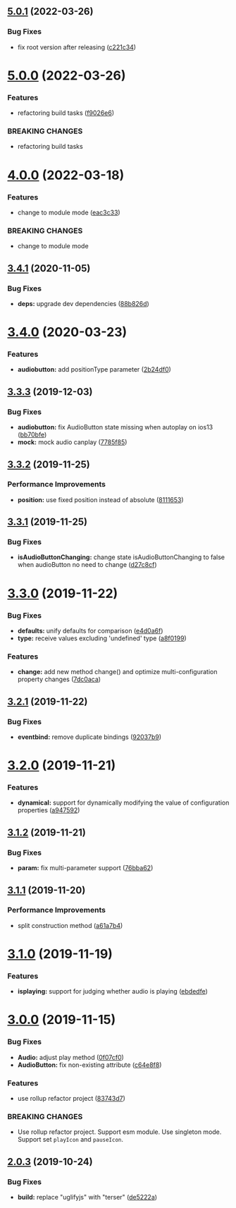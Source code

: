 ## [5.0.1](https://github.com/cycjimmy/h5-audio-controls/compare/v5.0.0...v5.0.1) (2022-03-26)


### Bug Fixes

* fix root version after releasing ([c221c34](https://github.com/cycjimmy/h5-audio-controls/commit/c221c3448f14247649e1a8cad21d9bd027c7be5b))

# [5.0.0](https://github.com/cycjimmy/h5-audio-controls/compare/v4.0.0...v5.0.0) (2022-03-26)


### Features

* refactoring build tasks ([f9026e6](https://github.com/cycjimmy/h5-audio-controls/commit/f9026e6711bea220c1e60f4e48e45c22e7829966))


### BREAKING CHANGES

* refactoring build tasks

# [4.0.0](https://github.com/cycjimmy/h5-audio-controls/compare/v3.4.1...v4.0.0) (2022-03-18)


### Features

* change to module mode ([eac3c33](https://github.com/cycjimmy/h5-audio-controls/commit/eac3c33b76aed9e3c34e314bfed6d85aa117aa19))


### BREAKING CHANGES

* change to module mode

## [3.4.1](https://github.com/cycjimmy/h5-audio-controls/compare/v3.4.0...v3.4.1) (2020-11-05)


### Bug Fixes

* **deps:** upgrade dev dependencies ([88b826d](https://github.com/cycjimmy/h5-audio-controls/commit/88b826d3f5f9cbbd05e6209d81849a641e8ae5da))

# [3.4.0](https://github.com/cycjimmy/h5-audio-controls/compare/v3.3.3...v3.4.0) (2020-03-23)


### Features

* **audiobutton:** add positionType parameter ([2b24df0](https://github.com/cycjimmy/h5-audio-controls/commit/2b24df0ed4b9fa9d4ac4e8812f8a6394d85d1dee))

## [3.3.3](https://github.com/cycjimmy/h5-audio-controls/compare/v3.3.2...v3.3.3) (2019-12-03)


### Bug Fixes

* **audiobutton:** fix AudioButton state missing when autoplay on ios13 ([bb70bfe](https://github.com/cycjimmy/h5-audio-controls/commit/bb70bfeef4bea5c93752f72c73d8b0746a66abf0))
* **mock:** mock audio canplay ([7785f85](https://github.com/cycjimmy/h5-audio-controls/commit/7785f8573a1fc623632044a61cd75ee66222737c))

## [3.3.2](https://github.com/cycjimmy/h5-audio-controls/compare/v3.3.1...v3.3.2) (2019-11-25)


### Performance Improvements

* **position:** use fixed position instead of absolute ([8111653](https://github.com/cycjimmy/h5-audio-controls/commit/81116537d89935ac2ff208804a0753b1fef3b0fb))

## [3.3.1](https://github.com/cycjimmy/h5-audio-controls/compare/v3.3.0...v3.3.1) (2019-11-25)


### Bug Fixes

* **isAudioButtonChanging:** change state isAudioButtonChanging to false when audioButton no need to change ([d27c8cf](https://github.com/cycjimmy/h5-audio-controls/commit/d27c8cfc88417571c7180e5f54cb2749c4cf1c0b))

# [3.3.0](https://github.com/cycjimmy/h5-audio-controls/compare/v3.2.1...v3.3.0) (2019-11-22)


### Bug Fixes

* **defaults:** unify defaults for comparison ([e4d0a6f](https://github.com/cycjimmy/h5-audio-controls/commit/e4d0a6f74b9b9464441b5da9560bddf72a0b6c53))
* **type:** receive values ​​excluding 'undefined' type ([a8f0199](https://github.com/cycjimmy/h5-audio-controls/commit/a8f01999b8eaff78352c7f40ee0277d57b24bc4d))


### Features

* **change:** add new method change() and optimize multi-configuration property changes ([7dc0aca](https://github.com/cycjimmy/h5-audio-controls/commit/7dc0aca90ecb441ba3e7060417b06e4077ce5a47))

## [3.2.1](https://github.com/cycjimmy/h5-audio-controls/compare/v3.2.0...v3.2.1) (2019-11-22)


### Bug Fixes

* **eventbind:** remove duplicate bindings ([92037b9](https://github.com/cycjimmy/h5-audio-controls/commit/92037b980bc6ce9e8216f8d771fdf0547a05dc6b))

# [3.2.0](https://github.com/cycjimmy/h5-audio-controls/compare/v3.1.2...v3.2.0) (2019-11-21)


### Features

* **dynamical:** support for dynamically modifying the value of configuration properties ([a947592](https://github.com/cycjimmy/h5-audio-controls/commit/a9475927e38cd6fcdf0d016ba9ad85a3fee97d93))

## [3.1.2](https://github.com/cycjimmy/h5-audio-controls/compare/v3.1.1...v3.1.2) (2019-11-21)


### Bug Fixes

* **param:** fix multi-parameter support ([76bba62](https://github.com/cycjimmy/h5-audio-controls/commit/76bba62066946aa80adad999ab22a1ead32a8426))

## [3.1.1](https://github.com/cycjimmy/h5-audio-controls/compare/v3.1.0...v3.1.1) (2019-11-20)


### Performance Improvements

* split construction method ([a61a7b4](https://github.com/cycjimmy/h5-audio-controls/commit/a61a7b472cbe6bed51b2c3e402d6a9f9e61b3f1f))

# [3.1.0](https://github.com/cycjimmy/h5-audio-controls/compare/v3.0.0...v3.1.0) (2019-11-19)


### Features

* **isplaying:** support for judging whether audio is playing ([ebdedfe](https://github.com/cycjimmy/h5-audio-controls/commit/ebdedfe6071bfb45f114d9b70fcff2252129b8be))

# [3.0.0](https://github.com/cycjimmy/h5-audio-controls/compare/v2.0.3...v3.0.0) (2019-11-15)


### Bug Fixes

* **Audio:** adjust play method ([0f07cf0](https://github.com/cycjimmy/h5-audio-controls/commit/0f07cf0ed31ed68723fc8f5fc24c52b3c900730a))
* **AudioButton:** fix non-existing attribute ([c64e8f8](https://github.com/cycjimmy/h5-audio-controls/commit/c64e8f8225768c4d77dab8d29fe0b6117999bf7a))


### Features

* use rollup refactor project ([83743d7](https://github.com/cycjimmy/h5-audio-controls/commit/83743d7aacb90433f208f2710e0c621a14e86576))


### BREAKING CHANGES

* Use rollup refactor project. Support esm module. Use singleton mode. Support set
`playIcon` and `pauseIcon`.

## [2.0.3](https://github.com/cycjimmy/h5-audio-controls/compare/v2.0.2...v2.0.3) (2019-10-24)


### Bug Fixes

* **build:** replace "uglifyjs" with "terser" ([de5222a](https://github.com/cycjimmy/h5-audio-controls/commit/de5222a496a4e6b5af510399054504ab4325863f))
